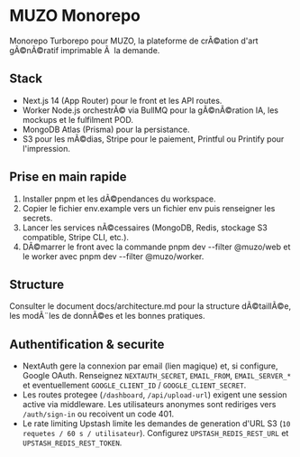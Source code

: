 ﻿# MUZO Monorepo

Monorepo Turborepo pour MUZO, la plateforme de crÃ©ation d'art gÃ©nÃ©ratif imprimable Ã  la demande.

## Stack

- Next.js 14 (App Router) pour le front et les API routes.
- Worker Node.js orchestrÃ© via BullMQ pour la gÃ©nÃ©ration IA, les mockups et le fulfilment POD.
- MongoDB Atlas (Prisma) pour la persistance.
- S3 pour les mÃ©dias, Stripe pour le paiement, Printful ou Printify pour l'impression.

## Prise en main rapide

1. Installer pnpm et les dÃ©pendances du workspace.
2. Copier le fichier env.example vers un fichier env puis renseigner les secrets.
3. Lancer les services nÃ©cessaires (MongoDB, Redis, stockage S3 compatible, Stripe CLI, etc.).
4. DÃ©marrer le front avec la commande pnpm dev --filter @muzo/web et le worker avec pnpm dev --filter @muzo/worker.

## Structure

Consulter le document docs/architecture.md pour la structure dÃ©taillÃ©e, les modÃ¨les de donnÃ©es et les bonnes pratiques.
## Authentification & securite

- NextAuth gere la connexion par email (lien magique) et, si configure, Google OAuth. Renseignez `NEXTAUTH_SECRET`, `EMAIL_FROM`, `EMAIL_SERVER_*` et eventuellement `GOOGLE_CLIENT_ID` / `GOOGLE_CLIENT_SECRET`.
- Les routes protegee (`/dashboard`, `/api/upload-url`) exigent une session active via middleware. Les utilisateurs anonymes sont rediriges vers `/auth/sign-in` ou recoivent un code 401.
- Le rate limiting Upstash limite les demandes de generation d'URL S3 (`10 requetes / 60 s / utilisateur`). Configurez `UPSTASH_REDIS_REST_URL` et `UPSTASH_REDIS_REST_TOKEN`.
